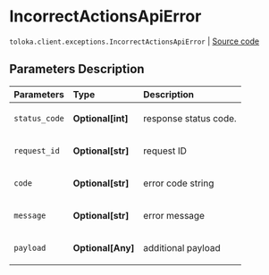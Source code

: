 # IncorrectActionsApiError
`toloka.client.exceptions.IncorrectActionsApiError` | [Source code](https://github.com/Toloka/toloka-kit/blob/v1.1.1/src/client/exceptions.py#L138)

## Parameters Description

| Parameters | Type | Description |
| :----------| :----| :-----------|
`status_code`|**Optional\[int\]**|<p>response status code.</p>
`request_id`|**Optional\[str\]**|<p>request ID</p>
`code`|**Optional\[str\]**|<p>error code string</p>
`message`|**Optional\[str\]**|<p>error message</p>
`payload`|**Optional\[Any\]**|<p>additional payload</p>
